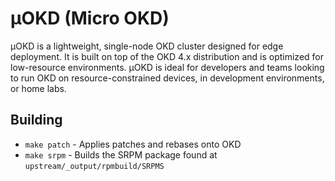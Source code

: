 # μOKD (Micro OKD)

μOKD is a lightweight, single-node OKD cluster designed for edge deployment. It is built on top of the OKD 4.x distribution and is optimized for low-resource environments. μOKD is ideal for developers and teams looking to run OKD on resource-constrained devices, in development environments, or home labs.


## Building

 - `make patch` - Applies patches and rebases onto OKD
 - `make srpm` - Builds the SRPM package found at `upstream/_output/rpmbuild/SRPMS`